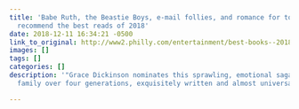 ```yaml
---
title: 'Babe Ruth, the Beastie Boys, e-mail follies, and romance for today: Our staffers
  recommend the best reads of 2018'
date: 2018-12-11 16:34:21 -0500
link_to_original: http://www2.philly.com/entertainment/best-books--20181211.html
images: []
tags: []
categories: []
description: '"Grace Dickinson nominates this sprawling, emotional saga of a Korean
  family over four generations, exquisitely written and almost universally admired."'

---
```

